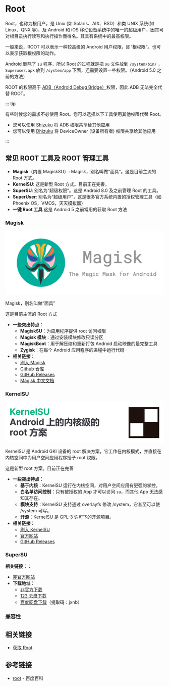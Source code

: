 # Root

Root，也称为根用户，是 Unix (如 Solaris、AIX、BSD）和类 UNIX 系统(如 Linux、QNX 等)，及 Android 和 iOS 移动设备系统中的唯一的超级用户，因其可对根目录执行读写和执行操作而得名。其具有系统中的最高权限。

一般来说，ROOT 可以表示一种较高级的 Android 用户权限，即“根权限”。也可以表示获取根权限的动作。

Android 删除了 `su` 程序，所以 Root 的过程就是把 `su` 文件放到 `/system/bin/` ，`Superuser.apk` 放到 `/system/app` 下面，还需要设置一些权限。（Android 5.0 之前的方法）

ROOT 的权限高于 [ADB（Android Debug Bridge）](../tools/platform-tools.md#adb-工具)权限，因此 ADB 无法完全代替 ROOT。

::: tip

有些时候您的需求不必使用 Root。您可以选择以下工具使用其他权限代替 Root。

* 您可以使用 [Shizuku](https://shizuku.rikka.app/zh-hans/) 将 ADB 权限共享给其他应用
* 您可以使用 [Dhizuku](https://github.com/iamr0s/Dhizuku) 将 DeviceOwner (设备所有者) 权限共享给其他应用

:::

## 常见 ROOT 工具及 ROOT 管理工具

* __Magisk__（内置 MagiskSU）: Magisk，别名叫做“面具”。这是目前主流的 Root 方式。<Badge type="tip" text="推荐" />
* __KernelSU__: 这是新型 Root 方式。目前正在完善。<Badge type="tip" text="推荐" />
* __SuperSU__: 别名为“超级权限”。这是 Android 8.0 及之前管理 Root 的工具。<Badge type="warning" text="现如今几乎不可用" />
* __SuperUser__: 别名为“超级用户”，这是很多官方系统内置的授权管理工具（如 Phoenix OS，VMOS，天天模拟器）
* __一键 Root 工具__:这是 Android 5 之前常用的获取 Root 方法 <Badge type="warning" text="现如今几乎不可用" />

### Magisk

![Magisk Logo](./images/magisk.png)

Magisk，别名叫做“面具”

这是目前主流的 Root 方式

* __一些突出特点__：
  * __MagiskSU__：为应用程序提供 root 访问权限
  * __Magisk 模块__：通过安装模块修改只读分区
  * __MagiskBoot__：用于解压缩和重新打包 Android 启动映像的最完整工具
  * __Zygisk__：在每个 Android 应用程序的进程中运行代码
* __相关链接__：
  * [刷入 Magisk](../../fast/install/root/index.md#magisk)
  * [Github 仓库](https://github.com/topjohnwu/Magisk) <Badge type="tip" text="官方" />
  * [GitHub Releases](https://github.com/topjohnwu/Magisk/releases/latest) <Badge type="tip" text="官方" />
  * [Magisk 中文文档](https://jesse205.github.io/MagiskChineseDocument/) <Badge type="tip" text="本站翻译" />

### KernelSU

![KernelSU Logo](./images/kernelsu.png)

KernelSU 是 Android GKI 设备的 root 解决方案，它工作在内核模式，并直接在内核空间中为用户空间应用程序授予 root 权限。

这是新型 root 方案。目前正在完善

* __一些突出特点：__
  * __基于内核__：KernelSU 运行在内核空间，对用户空间应用有更强的掌控。
  * __白名单访问控制__：只有被授权的 App 才可以访问 `su`，而其他 App 无法感知其存在。
  * __模块支持__：KernelSU 支持通过 overlayfs 修改 /system，它甚至可以使 /system 可写。
  * __开源__：KernelSU 是 GPL-3 许可下的开源项目。
* __相关链接：__
  * [刷入 KernelSU](../../fast/install/root/index.md#kernelsu)
  * [官方网站](https://kernelsu.org/zh_CN/)
  * [GitHub Releases](https://github.com/tiann/KernelSU/releases) <Badge type="tip" text="官方" />

### SuperSU

__相关链接：__：

* [非官方网站](https://supersuroot.org/)
* __下载地址：__
  * [非官方下载](https://supersuroot.org/download/)
  * [123 云盘下载](https://www.123pan.com/s/G7a9-mpek) <Badge type="warning" text="搬运" />
  * [百度网盘下载](https://pan.baidu.com/s/1D-xltDWSZHZmKbqULMknsw?pwd=jxnb)（提取码：jxnb） <Badge type="warning" text="搬运" />

### 兼容性

<!--@include: ./compatibility.md -->

## 相关链接

* [获取 Root](../fast/install/root/index.md)

## 参考链接

* [root](https://baike.baidu.com/item/root/73226) - 百度百科
